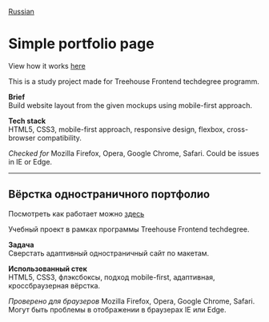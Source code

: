 [Russian](#вёрстка-одностраничного-портфолио)

# Simple portfolio page  
View how it works [here](https://yoffic.github.io/treehouse_portfolio/projects/simple_portfolio/index.html)

This is a study project made for Treehouse Frontend techdegree programm.

**Brief**   
Build website layout from the given mockups using mobile-first approach.   

**Tech stack**   
HTML5, CSS3, mobile-first approach, responsive design, flexbox, cross-browser compatibility.

*Checked for* Mozilla Firefox, Opera, Google Chrome, Safari.
Could be issues in IE or Edge.   

*** 
## Вёрстка одностраничного портфолио
Посмотреть как работает можно [здесь](https://yoffic.github.io/treehouse_portfolio/projects/simple_portfolio/index.html)

Учебный проект в рамках программы Treehouse Frontend techdegree.

**Задача**   
Сверстать адаптивный одностраничный сайт по макетам.

**Использованный стек**   
HTML5, CSS3, флэксбоксы, подход mobile-first, адаптивная, кроссбраузерная вёрстка.

*Проверено для браузеров* Mozilla Firefox, Opera, Google Chrome, Safari.
Могут быть проблемы в отображении в браузерах IE или Edge.
